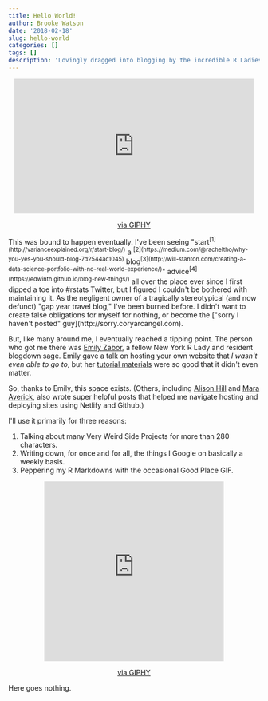 ```yaml
---
title: Hello World! 
author: Brooke Watson
date: '2018-02-18'
slug: hello-world
categories: []
tags: []
description: 'Lovingly dragged into blogging by the incredible R Ladies community.'
---
```


<center>
<iframe src="https://giphy.com/embed/3ohs7MEAFpmoAWvHSo" width="480" height="270" frameBorder="0" class="giphy-embed" allowFullScreen></iframe><p><a href="https://giphy.com/gifs/thegoodplace-season-2-nbc-3ohs7MEAFpmoAWvHSo">via GIPHY</a></p>
</center>
This was bound to happen eventually. I've been seeing "start<sup>[1](http://varianceexplained.org/r/start-blog/)</sup> a <sup>[2](https://medium.com/@racheltho/why-you-yes-you-should-blog-7d2544ac1045)</sup> blog<sup>[3](http://will-stanton.com/creating-a-data-science-portfolio-with-no-real-world-experience/)</sup>" advice<sup>[4](https://edwinth.github.io/blog-new-things/)</sup> all over the place ever since I first dipped a toe into #rstats Twitter, but I figured I couldn't be bothered with maintaining it. As the negligent owner of a tragically stereotypical (and now defunct) "gap year travel blog," I've been burned before. I didn't want to create false obligations for myself for nothing, or become the ["sorry I haven't posted" guy](http://sorry.coryarcangel.com).  

But, like many around me, I eventually reached a tipping point. The person who got me there was [Emily Zabor](https://twitter.com/zabormetrics), a fellow New York R Lady and resident blogdown sage. Emily gave a talk on hosting your own website that _I wasn't even able to go to_, but her [tutorial materials](www.emilyzabor.com/tutorials/rmarkdown_websites_tutorial.html) were so good that it didn't even matter. 

So, thanks to Emily, this space exists. (Others, including [Alison Hill](https://alison.rbind.io/post/up-and-running-with-blogdown/) and [Mara Averick](https://maraaverick.rbind.io/2017/10/updating-blogdown-hugo-version-netlify/), also wrote super helpful posts that helped me navigate hosting and deploying sites using Netlify and Github.)
<br>

I'll use it primarily for three reasons: 

1. Talking about many Very Weird Side Projects for more than 280 characters.  
2. Writing down, for once and for all, the things I Google on basically a weekly basis.
3. Peppering my R Markdowns with the occasional Good Place GIF. 

<center><iframe src="https://giphy.com/embed/xUOxeRRkTYdQJfyy2Y" width="360" height="360" frameBorder="0" class="giphy-embed" allowFullScreen></iframe><p><a href="https://giphy.com/gifs/thegoodplace-season-2-nbc-xUOxeRRkTYdQJfyy2Y">via GIPHY</a></p>
</center>

Here goes nothing. 